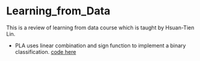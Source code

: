 # Learning_from_Data
This is a review of learning from data course which is taught by Hsuan-Tien Lin.

- PLA uses linear combination and sign function to implement a binary classification.
[code here](https://github.com/ccjameslai/Learning_from_Data/blob/master/PLA.py)

